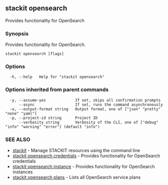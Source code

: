 ## stackit opensearch

Provides functionality for OpenSearch

### Synopsis

Provides functionality for OpenSearch.

```
stackit opensearch [flags]
```

### Options

```
  -h, --help   Help for "stackit opensearch"
```

### Options inherited from parent commands

```
  -y, --assume-yes             If set, skips all confirmation prompts
      --async                  If set, runs the command asynchronously
  -o, --output-format string   Output format, one of ["json" "pretty" "none" "yaml"]
  -p, --project-id string      Project ID
      --verbosity string       Verbosity of the CLI, one of ["debug" "info" "warning" "error"] (default "info")
```

### SEE ALSO

* [stackit](./stackit.md)	 - Manage STACKIT resources using the command line
* [stackit opensearch credentials](./stackit_opensearch_credentials.md)	 - Provides functionality for OpenSearch credentials
* [stackit opensearch instance](./stackit_opensearch_instance.md)	 - Provides functionality for OpenSearch instances
* [stackit opensearch plans](./stackit_opensearch_plans.md)	 - Lists all OpenSearch service plans


